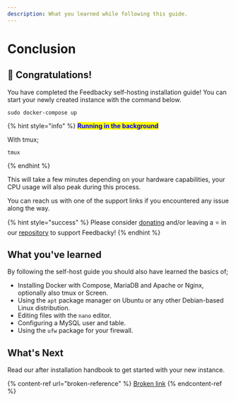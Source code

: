 ```yaml
---
description: What you learned while following this guide.
---
```


# Conclusion

## 🎉  Congratulations!

You have completed the Feedbacky self-hosting installation guide! You can start your newly created instance with the command below.

```
sudo docker-compose up
```

{% hint style="info" %}
<mark style="color:blue;">**Running in the background**</mark>

With tmux;

```
tmux 
```
{% endhint %}

This will take a few minutes depending on your hardware capabilities, your CPU usage will also peak during this process.

You can reach us with one of the support links if you encountered any issue along the way.&#x20;

{% hint style="success" %}
Please consider [donating](../../project-overview/donating.md) and/or leaving a ⭐️ in our [repository](https://github.com/feedbacky-project/app) to support Feedbacky!
{% endhint %}

## What you've learned

By following the self-host guide you should also have learned the basics of;

* Installing Docker with Compose, MariaDB and Apache or Nginx, optionally also tmux or Screen.
* Using the `apt` package manager on Ubuntu or any other Debian-based Linux distribution.
* Editing files with the `nano` editor.
* Configuring a MySQL user and table.
* Using the `ufw` package for your firewall.

## What's Next

Read our after installation handbook to get started with your new instance.&#x20;

{% content-ref url="broken-reference" %}
[Broken link](broken-reference)
{% endcontent-ref %}
